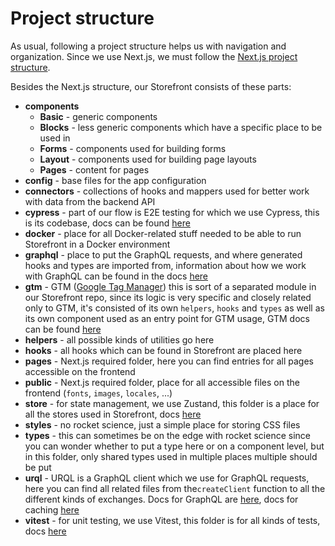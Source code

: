 # Project structure

As usual, following a project structure helps us with navigation and organization. Since we use Next.js, we must follow the [Next.js project structure](https://nextjs.org/docs/getting-started/project-structure).

Besides the Next.js structure, our Storefront consists of these parts:

- **components**
    - **Basic** - generic components
    - **Blocks** - less generic components which have a specific place to be used in
    - **Forms** - components used for building forms
    - **Layout** - components used for building page layouts
    - **Pages** - content for pages
- **config** - base files for the app configuration
- **connectors** - collections of hooks and mappers used for better work with data from the backend API
- **cypress** - part of our flow is E2E testing for which we use Cypress, this is its codebase, docs can be found [here](./cypress.md)
- **docker** - place for all Docker-related stuff needed to be able to run Storefront in a Docker environment
- **graphql** - place to put the GraphQL requests, and where generated hooks and types are imported from, information about how we work with GraphQL can be found in the docs [here](./graphql.md)
- **gtm** - GTM ([Google Tag Manager](https://support.google.com/tagmanager/answer/6102821?hl=en)) this is sort of a separated module in our Storefront repo, since its logic is very specific and closely related only to GTM, it's consisted of its own `helpers`, `hooks` and `types` as well as its own component used as an entry point for GTM usage, GTM docs can be found [here](./gtm/index.md)
- **helpers** - all possible kinds of utilities go here
- **hooks** - all hooks which can be found in Storefront are placed here
- **pages** - Next.js required folder, here you can find entries for all pages accessible on the frontend
- **public** - Next.js required folder, place for all accessible files on the frontend (`fonts`, `images`, `locales`, ...)
- **store** - for state management, we use Zustand, this folder is a place for all the stores used in Storefront, docs [here](./store-management.md)
- **styles** - no rocket science, just a simple place for storing CSS files
- **types** - this can sometimes be on the edge with rocket science since you can wonder whether to put a type here or on a component level, but in this folder, only shared types used in multiple places multiple should be put
- **urql** - URQL is a GraphQL client which we use for GraphQL requests, here you can find all related files from the`createClient` function to all the different kinds of exchanges. Docs for GraphQL are [here](./graphql.md), docs for caching [here](./caching.md)
- **vitest** - for unit testing, we use Vitest, this folder is for all kinds of tests, docs [here](./unit-tests.md)
